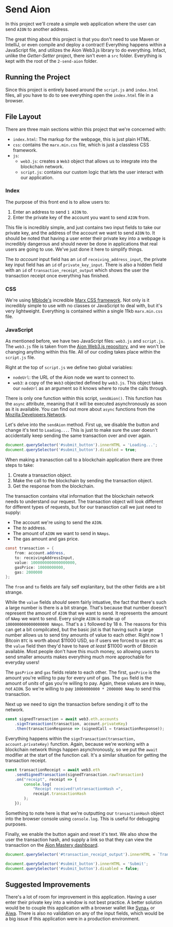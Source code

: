 # Send Aion

In this project we'll create a simple web application where the user can send `AION` to another address.

The great thing about this project is that you don't need to use Maven or IntelliJ, or even compile and deploy a contract! Everything happens within a JavaScript file, and utilizes the Aion Web3.js library to do everything. Infact, unlike the _Getter-Setter_ project, there isn't even a `src` folder. Everything is kept with the root of the `2-send-aion` folder.

## Running the Project

Since this project is entirely based around the `script.js` and `index.html` files, all you have to do to see everything open the `index.html` file in a browser.

## File Layout

There are three main sections within this project that we're concerned with:

- `index.html`: The markup for the webpage, this is just plain HTML.
- `css`: contains the `marx.min.css` file, which is just a classless CSS framework.
- `js`:
  - `web3.js`: creates a `Web3` object that allows us to integrate into the blockchain network.
  - `script.js`: contains our custom logic that lets the user interact with our application.

### Index

The purpose of this front end is to allow users to:

1. Enter an address to send `1 AION` to.
2. Enter the private key of the account you want to send `AION` from.

This file is incredibly simple, and just contains two input fields to take our private key, and the address of the account we want to send `AION` to. It should be noted that having a user enter their private key into a webpage is incredibly dangerous and should never be done in applications that real users are going to use. We've just done it here to simplify things.

The _to account_ input field has an `id` of `receiving_address_input`, the private key input field has an `id` of `private_key_input`. There is also a hidden field with an `id` of `transaction_receipt_output` which shows the user the transaction receipt once everything has finished.

### CSS

We're using [Mblode's](https://github.com/mblode) incredible [Marx CSS framework](https://github.com/mblode/marx). Not only is it incredibly simple to use with no classes or JavaScript to deal with, but it's very lightweight. Everything is contained within a single 11kb `marx.min.css` file.

### JavaScript

As mentioned before, we have two JavaScript files: `web3.js` and `script.js`. The `web3.js` file is taken from the [Aion Web3.js repository](https://github.com/aionnetwork/aion_web3), and we won't be changing anything within this file. All of our coding takes place within the `script.js` file.

Right at the top of `script.js` we define two global variables:

- `nodeUrl`: the URL of the Aion node we want to connect to.
- `web3`: a copy of the `Web3` objected defined by `web3.js`. This object takes our `nodeUrl` as an argument so it knows where to route the calls through.

There is only one function within this script, `sendAion()`. This function has the `async` attribute, meaning that it will be executed asynchronously as soon as it is available. You can find out more about `async` functions from the [Mozilla Developers Network](https://developer.mozilla.org/en-US/docs/Web/JavaScript/Reference/Statements/async_function).

Let's delve into the `sendAion` method. First up, we disable the button and change it's text to `Loading...`. This is just to make sure the user doesn't accidentally keep sending the same transaction over and over again.

```javascript
document.querySelector('#submit_button').innerHTML = 'Loading...';
document.querySelector('#submit_button').disabled = true;
```

When making a tranasction call to a blockchain application there are three steps to take:

1. Create a transaction object.
2. Make the call to the blockchain by sending the transaction object.
3. Get the response from the blockchain.

The transaction contains vital information that the blockchain network needs to understand our request. The transaction object will look different for different types of requests, but for our tranasction call we just need to supply:

- The account we're using to send the `AION`.
- The _to_ address.
- The amount of `AION` we want to send in `NAmps`.
- The gas amount and gas price.

```java
const transaction = {
    from: account.address,
    to: receivingAddressInput,
    value: 1000000000000000000,
    gasPrice: 10000000000,
    gas: 2000000
};
```

The `from` and `to` fields are faily self explanitary, but the other fields are a bit strange.

While the `value` fields _should_ seem fairly intuative, the fact that there's such a large number is there is a bit strange. That's because that number doesn't represent the amount of `AION` that we want to send. It represents the amount of `NAmp` we want to send. Every single `AION` is made up of `1000000000000000000 NAmps`. That's a `1` followed by 18 `0`. The reasons for this can get a bit compilcated, but the basic jist is that having such a large number allows us to send tiny amounts of value to each other. Right now 1 Bitcoin `BTC` is worth about $11000 USD, so if users we forced to use `BTC` as the `value` field then they'd have to have _at least_ $11000 worth of Bitcoin available. Most people don't have this much money, so allowing users to send smaller amounts makes everything much more approchable for everyday users!

The `gasPrice` and `gas` fields relate to each other. The first, `gasPrice` is the amount you're willing to pay for every _unit_ of gas. The `gas` field is the amount of _units_ of gas you're willing to pay. Again, these values are in `NAmp`, not `AION`. So we're willing to pay `10000000000 * 2000000 NAmp` to send this transaction.

Next up we need to sign the transaction before sending it off to the network.

```javascript
const signedTransaction = await web3.eth.accounts
    .signTransaction(transaction, account.privateKey)
    .then(transactionResponse => (signedCall = transactionResponse));
```

Everything happens within the `signTransaction(transaction, account.privateKey)` function. Again, because we're working with a blockchain network things happen asynchronously, so we put the `await` modifier at the start of the function call. It's a similar situation for getting the transaction receipt.

```javascript
const transactionReceipt = await web3.eth
    .sendSignedTransaction(signedTransaction.rawTransaction)
    .on("receipt", receipt => {
        console.log(
            "Receipt received!\ntransactionHash =",
            receipt.transactionHash
        );
    });
```

Something to note here is that we're outputting our `transactionHash` object into the browser console using `console.log`. This is useful for debugging purposes.

Finally, we enable the button again and reset it's text. We also show the user the transaction hash, and supply a link so that they can view the transaction on the [Aion Mastery dashboard](https://mastery.aion.network).

```javascript
document.querySelector('#transaction_receipt_output').innerHTML = `Tranasction Receipt: <a target="_blank" href="https://mastery.aion.network/#/transaction/${transactionReceipt.transactionHash}">${transactionReceipt.transactionHash}</a>`

document.querySelector('#submit_button').innerHTML = 'Submit';
document.querySelector('#submit_button').disabled = false;
```

## Suggested Improvements

There's a lot of room for improvement in this application. Having a user enter their private key into a window is not best practice. A better solution would be to couple this application with a browser wallet like [Syna+](https://chrome.google.com/webstore/detail/syna%20/bnhpllgghialpkpbeenoalpeoneieaje) or [Aiwa](https://getaiwa.com/). There is also no validation on any of the input fields, which would be a big issue if this application were in a production environment.
